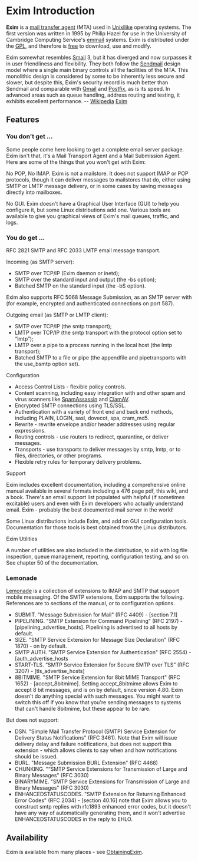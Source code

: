 Exim Introduction
=================

**Exim** is a
[mail transfer agent](http://www.wikipedia.com/wiki/mail_transfer_agent) (MTA) used
in [Unixllike](http://www.wikipedia.com/wiki/Unix-like) operating systems. The first
version was written in 1995 by Philip Hazel for use in the University of
Cambridge Computing Service's [emmail](http://www.wikipedia.com/wiki/e-mail)
systems. Exim is distributed under the [GPL](http://www.wikipedia.com/wiki/GPL), and
therefore is [free](http://www.wikipedia.com/wiki/Free_software) to download, use
and modify.

Exim somewhat resembles [Smail](http://www.wikipedia.com/wiki/Smail) 3, but it has
diverged and now surpasses it in user friendliness and flexibility. They
both follow the [Sendmail](http://www.wikipedia.com/wiki/Sendmail) design model
where a single main binary controls all the facilities of the MTA. This
monolithic design is considered by some to be inherently less secure and
slower, but despite this, Exim's security record is much better than
Sendmail and comparable with [Qmail](http://www.wikipedia.com/wiki/Qmail) and
[Postfix](http://www.wikipedia.com/wiki/Postfix), as is its speed. In advanced areas
such as queue handling, address routing and testing, it exhibits
excellent performance. -- [Wikipedia](http://www.wikipedia.com/wiki/Main_Page)
[Exim](http://www.wikipedia.com/wiki/Exim)

Features
--------

### You don't get ...

Some people come here looking to get a complete email server package.
Exim isn't that, it's a Mail Transport Agent and a Mail Submission
Agent. Here are some of the things that you won't get with Exim:

No POP, No IMAP. Exim is not a mailstore. It does not support IMAP or
POP protocols, though it can deliver messages to mailstores that do,
either using SMTP or LMTP message delivery, or in some cases by saving
messages directly into mailboxes.

No GUI. Exim doesn't have a Graphical User Interface (GUI) to help you
configure it, but some Linux distributions add one. Various tools are
available to give you graphical views of Exim's mail queues, traffic,
and logs.

### You do get ...

RFC 2821 SMTP and RFC 2033 LMTP email message transport.

Incoming (as SMTP server):
-   SMTP over TCP/IP (Exim daemon or inetd);
-   SMTP over the standard input and output (the -bs option);
-   Batched SMTP on the standard input (the -bS option).

Exim also supports RFC 5068 Message Submission, as an SMTP server with
(for example, encrypted and authenticated connections on port 587).

Outgoing email (as SMTP or LMTP client):
-   SMTP over TCP/IP (the smtp transport);
-   LMTP over TCP/IP (the smtp transport with the protocol option set to
    “lmtp”);
-   LMTP over a pipe to a process running in the local host (the lmtp
    transport);
-   Batched SMTP to a file or pipe (the appendfile and pipetransports
    with the use\_bsmtp option set).

Configuration
-   Access Control Lists - flexible policy controls.
-   Content scanning, including easy integration with and other spam and
    virus scanners like [SpamAssassin](../SpamAssassin) and
    [ClamAV](../ClamAV).
-   Encrypted SMTP connections using TLS/SSL.
-   Authentication with a variety of front end and back end methods,
    including PLAIN, LOGIN, sasl, dovecot, spa, cram\_md5.
-   Rewrite - rewrite envelope and/or header addresses using regular
    expressions.
-   Routing controls - use routers to redirect, quarantine, or deliver
    messages.
-   Transports - use transports to deliver messages by smtp, lmtp, or to
    files, directories, or other programs.
-   Flexible retry rules for temporary delivery problems.

Support

Exim includes excellent documentation, including a comprehensive
online manual available in several formats including a 476 page pdf,
this wiki, and a book. There's an email support list populated with
helpful (if sometimes excitable) users and even with Exim developers
who actually understand email. Exim - probably the best documented
mail server in the world!

Some Linux distributions include Exim, and add on GUI configuration
tools. Documentation for those tools is best obtained from the Linux
distributors.

Exim Utilities

A number of utilities are also included in the distribution, to aid
with log file inspection, queue management, reporting, configuration
testing, and so on. See chapter 50 of the documentation.

### Lemonade

[Lemonade](http://www.standardstrack.com/ietf/lemonade/) is a collection
of extensions to IMAP and SMTP that support mobile messaging. Of the
SMTP extensions, Exim supports the following. References are to sections
of the manual, or to configuration options.
-   SUBMIT. "Message Submission for Mail" (RFC 4409) - [section 7.1]
-   PIPELINING. "SMTP Extension for Command Pipelining" (RFC 2197) -
    [pipelining\_advertise\_hosts]. Pipelining is advertised to all
    hosts by default.
-   SIZE. "SMTP Service Extension for Message Size Declaration" (RFC
    1870) - on by default.
-   SMTP AUTH. "SMTP Service Extension for Authentication" (RFC 2554) -
    [auth\_advertise\_hosts
-   START-TLS. “SMTP Service Extension for Secure SMTP over TLS” (RFC
    3207) - [tls\_advertise\_hosts]
-   8BITMIME. "SMTP Service Extension for 8bit MIME Transport" (RFC
    1652) - [accept\_8bitmime]. Setting accept\_8bitmime allows Exim to
    accept 8 bit messages, and is on by default, since version 4.80. Exim doesn't do
    anything special with such messages. You might want to switch this off if you know that you're sending messages to systems that can't handle 8bitmime, but these appear to be rare.

But does not support:
-   DSN. "Simple Mail Transfer Protocol (SMTP) Service Extension for
    Delivery Status Notifications" (RFC 3461). Note that Exim will issue
    delivery delay and failure notifications, but does not support this
    extension - which allows clients to say when and how notifications
    should be issued.
-   BURL. "Message Submission BURL Extension" (RFC 4468)
-   CHUNKING. "“SMTP Service Extensions for Transmission of Large and
    Binary Messages" (RFC 3030)
-   BINARYMIME. "SMTP Service Extensions for Transmission of Large and
    Binary Messages" (RFC 3030)
-   ENHANCEDSTATUSCODES. "SMTP Extension for Returning Enhanced Error
    Codes" (RFC 2034) - [section 40.16] note that Exim allows you to
    construct smtp replies with rfc1893 enhanced error codes, but it
    doesn't have any way of automatically generating them, and it won't
    advertise ENHANCEDSTATUSCODES in the reply to EHLO.

Availability
------------

Exim is available from many places - see
[ObtainingExim](ObtainingExim).